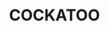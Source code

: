 ---
lastmod: '2025-04-06T06:05:21+00:00'
latitude: -26.07176
layout: suburb
longitude: 149.782504
postcode: '4419'
state: QLD
title: COCKATOO
url: /qld/cockatoo/
---